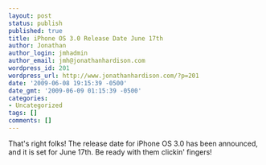 ```yaml
---
layout: post
status: publish
published: true
title: iPhone OS 3.0 Release Date June 17th
author: Jonathan
author_login: jmhadmin
author_email: jmh@jonathanhardison.com
wordpress_id: 201
wordpress_url: http://www.jonathanhardison.com/?p=201
date: '2009-06-08 19:15:39 -0500'
date_gmt: '2009-06-09 01:15:39 -0500'
categories:
- Uncategorized
tags: []
comments: []
---
```

That's right folks! The release date for iPhone OS 3.0 has been announced, and it is set for June 17th. Be ready with them clickin' fingers!
